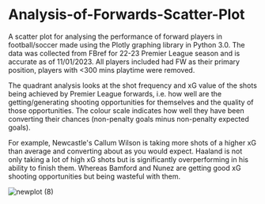 # Analysis-of-Forwards-Scatter-Plot
A scatter plot for analysing the performance of forward players in football/soccer made using the Plotly graphing library in Python 3.0. The data was collected from FBref for 22-23 Premier League season and is accurate as of 11/01/2023. All players included had FW as their primary position, players with <300 mins playtime were removed. 

The quadrant analysis looks at the shot frequency and xG value of the shots being achieved by Premier League forwards, i.e. how well are the getting/generating shooting opportunities for themselves and the quality of those opportunities. The colour scale indicates how well they have been converting their chances (non-penalty goals minus non-penalty expected goals). 

For example, Newcastle's Callum Wilson is taking more shots of a higher xG than average and converting about as you would expect. Haaland is not only taking a lot of high xG shots but is significantly overperforming in his ability to finish them. Whereas Bamford and Nunez are getting good xG shooting opportunities but being wasteful with them. 

![newplot (8)](https://user-images.githubusercontent.com/122451735/211809764-64e87c92-3dcb-4c7a-8a8f-e7837f9db23e.png)
